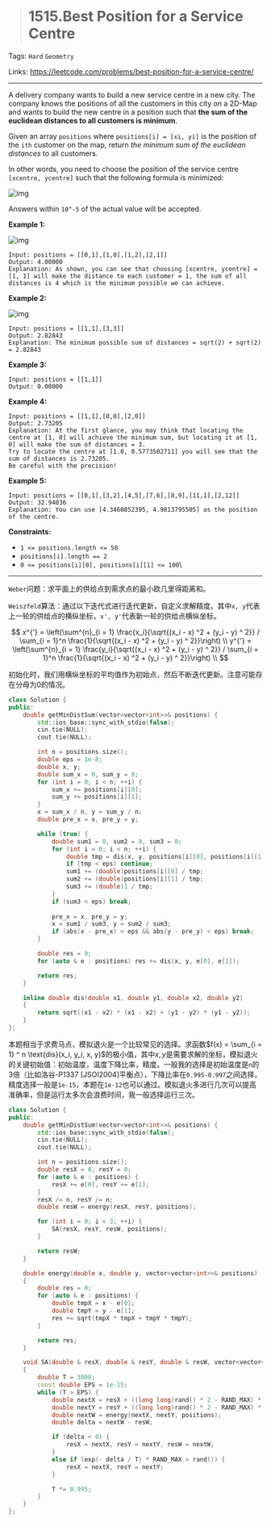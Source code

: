 > # 1515.Best Position for a Service Centre

Tags: `Hard` `Geometry`

Links: https://leetcode.com/problems/best-position-for-a-service-centre/

------

A delivery company wants to build a new service centre in a new city. The company knows the positions of all the customers in this city on a 2D-Map and wants to build the new centre in a position such that **the sum of the euclidean distances to all customers is minimum**.

Given an array `positions` where `positions[i] = [xi, yi]` is the position of the `ith` customer on the map, return *the minimum sum of the euclidean distances* to all customers.

In other words, you need to choose the position of the service centre `[xcentre, ycentre]` such that the following formula is minimized:

![img](https://assets.leetcode.com/uploads/2020/06/25/q4_edited.jpg)

Answers within `10^-5` of the actual value will be accepted.

 

**Example 1:**

![img](https://assets.leetcode.com/uploads/2020/06/25/q4_e1.jpg)

```
Input: positions = [[0,1],[1,0],[1,2],[2,1]]
Output: 4.00000
Explanation: As shown, you can see that choosing [xcentre, ycentre] = [1, 1] will make the distance to each customer = 1, the sum of all distances is 4 which is the minimum possible we can achieve.
```

**Example 2:**

![img](https://assets.leetcode.com/uploads/2020/06/25/q4_e3.jpg)

```
Input: positions = [[1,1],[3,3]]
Output: 2.82843
Explanation: The minimum possible sum of distances = sqrt(2) + sqrt(2) = 2.82843
```

**Example 3:**

```
Input: positions = [[1,1]]
Output: 0.00000
```

**Example 4:**

```
Input: positions = [[1,1],[0,0],[2,0]]
Output: 2.73205
Explanation: At the first glance, you may think that locating the centre at [1, 0] will achieve the minimum sum, but locating it at [1, 0] will make the sum of distances = 3.
Try to locate the centre at [1.0, 0.5773502711] you will see that the sum of distances is 2.73205.
Be careful with the precision!
```

**Example 5:**

```
Input: positions = [[0,1],[3,2],[4,5],[7,6],[8,9],[11,1],[2,12]]
Output: 32.94036
Explanation: You can use [4.3460852395, 4.9813795505] as the position of the centre.
```

 

**Constraints:**

- `1 <= positions.length <= 50`
- `positions[i].length == 2`
- `0 <= positions[i][0], positions[i][1] <= 100`\

-----

`Weber`问题：求平面上的供给点到需求点的最小欧几里得距离和。

`Weiszfeld`算法：通过以下迭代式进行迭代更新，自定义求解精度。其中`x, y`代表上一轮的供给点的横纵坐标，`x', y'`代表新一轮的供给点横纵坐标。


$$
x^{'} = \left(\sum^{n}_{i = 1} \frac{x_i}{\sqrt{(x_i - x) ^2  + (y_i - y) ^ 2}} / \sum_{i = 1}^n \frac{1}{\sqrt{(x_i - x) ^2  + (y_i - y) ^ 2}}\right) \\
y^{'} = \left(\sum^{n}_{i = 1} \frac{y_i}{\sqrt{(x_i - x) ^2  + (y_i - y) ^ 2}} / \sum_{i = 1}^n \frac{1}{\sqrt{(x_i - x) ^2  + (y_i - y) ^ 2}}\right) \\
$$



初始化时，我们用横纵坐标的平均值作为初始点，然后不断迭代更新。注意可能存在分母为0的情况。

```c++
class Solution {
public:
    double getMinDistSum(vector<vector<int>>& positions) {
    	std::ios_base::sync_with_stdio(false);
    	cin.tie(NULL);
    	cout.tie(NULL);

    	int n = positions.size();
    	double eps = 1e-8;
    	double x, y;
    	double sum_x = 0, sum_y = 0;
    	for (int i = 0; i < n; ++i) {
    		sum_x += positions[i][0];
    		sum_y += positions[i][1];
    	}
    	x = sum_x / n, y = sum_y / n;
    	double pre_x = x, pre_y = y;

    	while (true) {
    		double sum1 = 0, sum2 = 0, sum3 = 0;
    		for (int i = 0; i < n; ++i) {
    			double tmp = dis(x, y, positions[i][0], positions[i][1]);
                if (tmp < eps) continue;
    			sum1 += (double)positions[i][0] / tmp;
    			sum2 += (double)positions[i][1] / tmp;
    			sum3 += (double)1 / tmp;
    		}
            if (sum3 < eps) break;
            
    		pre_x = x, pre_y = y;
    		x = sum1 / sum3, y = sum2 / sum3;
    		if (abs(x - pre_x) < eps && abs(y - pre_y) < eps) break;
    	}

    	double res = 0;
    	for (auto & e : positions) res += dis(x, y, e[0], e[1]);

    	return res;
    }

    inline double dis(double x1, double y1, double x2, double y2)
    {
    	return sqrt((x1 - x2) * (x1 - x2) + (y1 - y2) * (y1 - y2));
    }
};
```

本题相当于求费马点，模拟退火是一个比较常见的选择。求函数$f(x) = \sum_{i = 1} ^ n \text{dis}(x_i, y_i, x, y)$的极小值，其中$x, y$是需要求解的坐标，模拟退火的关键初始值：初始温度，温度下降比率，精度。一般我的选择是初始温度是`n`的3倍（比如洛谷-P1337 [JSOI2004]平衡点），下降比率在`0.995-0.997`之间选择，精度选择一般是`1e-15`，本题在`1e-12`也可以通过。模拟退火多进行几次可以提高准确率，但是运行太多次会浪费时间，我一般选择运行三次。

```c++
class Solution {
public:
    double getMinDistSum(vector<vector<int>>& positions) {
        std::ios_base::sync_with_stdio(false);
        cin.tie(NULL);
        cout.tie(NULL);

        int n = positions.size();
        double resX = 0, resY = 0;
        for (auto & e : positions) {
            resX += e[0], resY += e[1];
        }
        resX /= n, resY /= n;
        double resW = energy(resX, resY, positions);

        for (int i = 0; i < 3; ++i) {
            SA(resX, resY, resW, positions);
        }

        return resW;
    }

    double energy(double x, double y, vector<vector<int>>& positions)
    {
        double res = 0;
        for (auto & e : positions) {
            double tmpX = x - e[0];
            double tmpY = y - e[1];
            res += sqrt(tmpX * tmpX + tmpY * tmpY);
        }

        return res;
    }

    void SA(double & resX, double & resY, double & resW, vector<vector<int>>& positions)
    {
        double T = 3000;
        const double EPS = 1e-15;
        while (T > EPS) {
            double nextX = resX + ((long long)rand() * 2 - RAND_MAX) * T;
            double nextY = resY + ((long long)rand() * 2 - RAND_MAX) * T;
            double nextW = energy(nextX, nextY, positions);
            double delta = nextW - resW;

            if (delta < 0) {
                resX = nextX, resY = nextY, resW = nextW;
            }
            else if (exp(- delta / T) * RAND_MAX > rand()) {
                resX = nextX, resY = nextY;
            }

            T *= 0.995;
        }
    }
};
```













